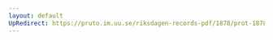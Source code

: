 ```yaml
---
layout: default
UpRedirect: https://pruto.im.uu.se/riksdagen-records-pdf/1878/prot-1878--ak--019/prot-1878--ak--019_012.pdf
---
```

